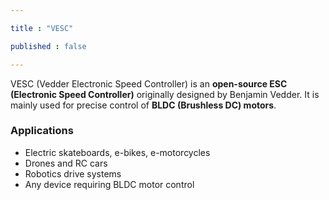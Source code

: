 ```yaml
---

title : "VESC"

published : false

---
```


VESC (Vedder Electronic Speed Controller) is an **open-source ESC (Electronic Speed Controller)** originally designed by Benjamin Vedder. It is mainly used for precise control of **BLDC (Brushless DC) motors**.


### Applications  
- Electric skateboards, e-bikes, e-motorcycles  
- Drones and RC cars  
- Robotics drive systems  
- Any device requiring BLDC motor control  

